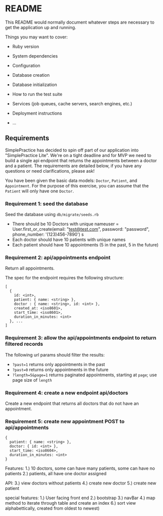 # README

This README would normally document whatever steps are necessary to get the
application up and running.

Things you may want to cover:

- Ruby version

- System dependencies

- Configuration

- Database creation

- Database initialization

- How to run the test suite

- Services (job queues, cache servers, search engines, etc.)

- Deployment instructions

- ...

## Requirements

SimplePractice has decided to spin off part of our application into "SimplePractice Lite".
We're on a tight deadline and for MVP we need to build a single api endpoint that returns the
appointments between a doctor and a patient. The requirements are detailed below, if you
have any questions or need clarifications, please ask!

You have been given the basic data models: `Doctor`, `Patient`, and `Appointment`. For the
purpose of this exercise, you can assume that the `Patient` will only have one `Doctor`.

### Requirement 1: seed the database

Seed the database using `db/migrate/seeds.rb`

- There should be 10 Doctors with unique nameuser = User.first_or_create(email: "test@test.com", password: "password", phone_number: '(123)456-7890') s
- Each doctor should have 10 patients with unique names
- Each patient should have 10 appointments (5 in the past, 5 in the future)

### Requirement 2: api/appointments endpoint

Return all appointments.

The spec for the endpoint requires the following structure:

```
[
  {
    id: <int>,
    patient: { name: <string> },
    doctor : { name: <string>, id: <int> },
    created_at: <iso8601>,
    start_time: <iso8601>,
    duration_in_minutes: <int>
  }, ...
]
```

### Requirement 3: allow the api/appointments endpoint to return filtered records

The following url params should filter the results:

- `?past=1` returns only appointments in the past
- `?past=0` returns only appointments in the future
- `?length=5&page=1` returns paginated appointments, starting at `page`; use page size of `length`

### Requirement 4: create a new endpoint api/doctors

Create a new endpoint that returns all doctors that do not have an appointment.

### Requirement 5: create new appointment POST to api/appointments

```
{
  patient: { name: <string> },
  doctor: { id: <int> },
  start_time: <iso8604>,
  duration_in_minutes: <int>
}
```

Features:
1.) 10 doctors, some can have many patients, some can have no patients
2.) patients, all have one doctor assigned

API:
3.) view doctors without patients
4.) create new doctor
5.) create new patient

special features:
1.) User facing front end
2.) bootstrap
3.) navBar
4.) map method to iterate through table and create an index
6.) sort view alphabettically, created from oldest to newest)

